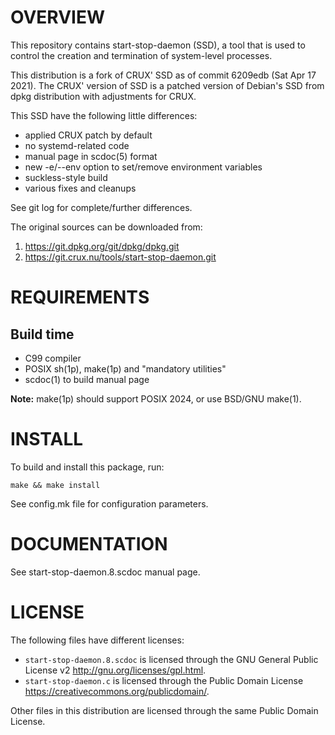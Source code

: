 OVERVIEW
========

This repository contains start-stop-daemon (SSD), a tool that is used
to control the creation and termination of system-level processes.

This distribution is a fork of CRUX' SSD as of commit 6209edb (Sat Apr
17 2021).  The CRUX' version of SSD is a patched version of Debian's
SSD from dpkg distribution with adjustments for CRUX.

This SSD have the following little differences:
  * applied CRUX patch by default
  * no systemd-related code
  * manual page in scdoc(5) format
  * new -e/--env option to set/remove environment variables
  * suckless-style build
  * various fixes and cleanups

See git log for complete/further differences.

The original sources can be downloaded from:
  1. https://git.dpkg.org/git/dpkg/dpkg.git
  2. https://git.crux.nu/tools/start-stop-daemon.git


REQUIREMENTS
============

Build time
----------
  * C99 compiler
  * POSIX sh(1p), make(1p) and "mandatory utilities"
  * scdoc(1) to build manual page

**Note:** make(1p) should support POSIX 2024, or use BSD/GNU make(1).


INSTALL
=======

To build and install this package, run:

    make && make install

See config.mk file for configuration parameters.


DOCUMENTATION
=============

See start-stop-daemon.8.scdoc manual page.


LICENSE
=======

The following files have different licenses:
  * `start-stop-daemon.8.scdoc` is licensed through the GNU General
    Public License v2 <http://gnu.org/licenses/gpl.html>.
  * `start-stop-daemon.c` is licensed through the Public Domain
    License <https://creativecommons.org/publicdomain/>.

Other files in this distribution are licensed through the same Public
Domain License.
